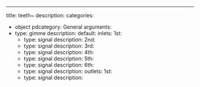 ---
title: teeth~
description:
categories:
 - object
pdcategory: General
arguments:
- type: gimme
  description:
  default:
inlets:
  1st:
  - type: signal
    description:
  2nd:
  - type: signal
    description:
  3rd:
  - type: signal
    description:
  4th:
  - type: signal
    description:
  5th:
  - type: signal
    description:
  6th:
  - type: signal
    description:
outlets:
  1st:
  - type: signal
    description:
